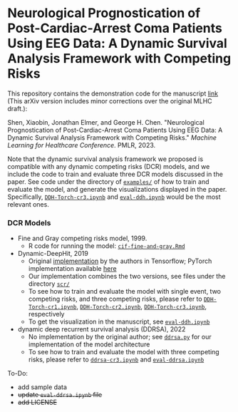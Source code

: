 # Neurological Prognostication of Post-Cardiac-Arrest Coma Patients Using EEG Data: A Dynamic Survival Analysis Framework with Competing Risks

This repository contains the demonstration code for the manuscript [link](https://arxiv.org/abs/2308.11645) (This arXiv version includes minor corrections over the original MLHC draft.):

Shen, Xiaobin, Jonathan Elmer, and George H. Chen. "Neurological Prognostication of Post-Cardiac-Arrest Coma Patients Using EEG Data: A Dynamic Survival Analysis Framework with Competing Risks." *Machine Learning for Healthcare Conference*. PMLR, 2023.

Note that the dynamic survival analysis framework we proposed is compatible with any dynamic competing risks (DCR) models, and we include the code to train and evaluate three DCR models discussed in the paper. See code under the directory of [`examples/`](https://github.com/xiaobin-xs/EEG-competing-risks/tree/master/examples) of how to train and evaluate the model, and generate the visualizations displayed in the paper. Specifically, [`DDH-Torch-cr3.ipynb`](https://github.com/xiaobin-xs/EEG-competing-risks/blob/master/examples/DDH-Torch-cr3.ipynb) and  [`eval-ddh.ipynb`](https://github.com/xiaobin-xs/EEG-competing-risks/blob/master/examples/eval-ddh.ipynb) would be the most relevant ones.

### DCR Models

- Fine and Gray competing risks model, 1999.
  - R code for running the model: [`cif-fine-and-gray.Rmd`](https://github.com/xiaobin-xs/EEG-competing-risks/blob/master/examples/cif-fine-and-gray.Rmd)
- Dynamic-DeepHit, 2019
  - Original [implementation](https://github.com/chl8856/Dynamic-DeepHit) by the authors in Tensorflow; PyTorch implementation available [here](https://github.com/Jeanselme/DynamicDeepHit)
  - Our implementation combines the two versions, see files under the directory [`scr/`](https://github.com/xiaobin-xs/EEG-competing-risks/tree/master/scr)
  - To see how to train and evaluate the model with single event, two competing risks, and three competing risks, please refer to [`DDH-Torch-cr1.ipynb`](https://github.com/xiaobin-xs/EEG-competing-risks/blob/master/examples/DDH-Torch-cr1.ipynb), [`DDH-Torch-cr2.ipynb`](https://github.com/xiaobin-xs/EEG-competing-risks/blob/master/examples/DDH-Torch-cr2.ipynb), [`DDH-Torch-cr3.ipynb`](https://github.com/xiaobin-xs/EEG-competing-risks/blob/master/examples/DDH-Torch-cr3.ipynb), respectively
  - To get the visualization in the manuscript, see [`eval-ddh.ipynb`](https://github.com/xiaobin-xs/EEG-competing-risks/blob/master/examples/eval-ddh.ipynb)
- dynamic deep recurrent survival analysis (DDRSA), 2022
  - No implementation by the original author; see [`ddrsa.py`](https://github.com/xiaobin-xs/EEG-competing-risks/blob/master/scr/ddrsa.py) for our implementation of the model architecture
  - To  see how to train and evaluate the model with three competing risks, please refer to [`ddrsa-cr3.ipynb`](https://github.com/xiaobin-xs/EEG-competing-risks/blob/master/examples/ddrsa-cr3.ipynb) and [`eval-ddrsa.ipynb`](https://github.com/xiaobin-xs/EEG-competing-risks/blob/master/examples/eval-ddrsa.ipynb)


To-Do:

- add sample data
- ~~update `eval-ddrsa.ipynb` file~~
- ~~add LICENSE~~


